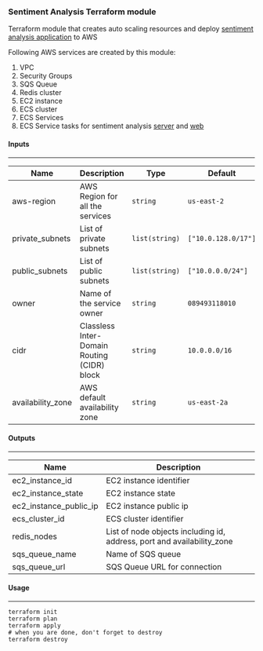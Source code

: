 ### Sentiment Analysis Terraform module
Terraform module that creates auto scaling resources and deploy [sentiment analysis application](https://github.com/gtinside/sentiment_analysis) to AWS

Following AWS services are created by this module:
1. VPC
2. Security Groups
3. SQS Queue
4. Redis cluster
5. EC2 instance
6. ECS cluster
7. ECS Services
8. ECS Service tasks for sentiment analysis [server](https://hub.docker.com/r/gtinside/sentiment-analysis-server) and [web](https://hub.docker.com/r/gtinside/sentiment-analysis-web)

#### Inputs
<hr/>

| Name | Description | Type | Default | Required |
|------|-------------|------|---------|:--------:|
| aws-region | AWS Region for all the services | `string` | `us-east-2` | no |
| private_subnets | List of private subnets | `list(string)` | `["10.0.128.0/17"]` | no |
| public_subnets | List of public subnets | `list(string)` | `["10.0.0.0/24"]` | no |
| owner | Name of the service owner | `string` | `089493118010` | no |
| cidr | Classless Inter-Domain Routing (CIDR) block | `string` | `10.0.0.0/16` | no |
| availability_zone | AWS default availability zone | `string` | `us-east-2a` | no |

#### Outputs
<hr/>

| Name | Description | 
|------|-------------|
| ec2_instance_id | EC2 instance identifier |
| ec2_instance_state | EC2 instance state |
| ec2_instance_public_ip | EC2 instance public ip |
| ecs_cluster_id | ECS cluster identifier |
| redis_nodes | List of node objects including id, address, port and availability_zone |
| sqs_queue_name | Name of SQS queue |
| sqs_queue_url | SQS Queue URL for connection |

#### Usage
<hr/>

```
terraform init 
terraform plan
terraform apply
# when you are done, don't forget to destroy
terraform destroy
```
